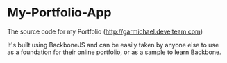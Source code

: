 # My-Portfolio-App
The source code for my Portfolio (http://garmichael.develteam.com)


It's built using BackboneJS and can be easily taken by anyone else to use as a foundation for their online portfolio, or as a sample to learn Backbone.
